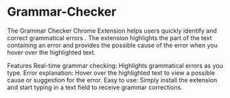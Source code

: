 # Grammar-Checker
The Grammar Checker Chrome Extension helps users quickly identify and correct grammatical errors . The extension highlights the part of the text containing an error and provides the possible cause of the error when you hover over the highlighted text.

Features
Real-time grammar checking: Highlights grammatical errors as you type.
Error explanation: Hover over the highlighted text to view a possible cause or suggestion for the error.
Easy to use: Simply install the extension and start typing in a text field to receive grammar corrections.


